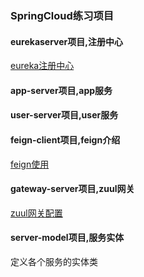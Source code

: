 ### SpringCloud练习项目

#### eurekaserver项目,注册中心
[eureka注册中心](eurekaserver/readme.MD)

#### app-server项目,app服务

#### user-server项目,user服务

#### feign-client项目,feign介绍
[feign使用](feign-client/readme.md)

#### gateway-server项目,zuul网关
[zuul网关配置](gateway-server/readme.md)

#### server-model项目,服务实体
定义各个服务的实体类